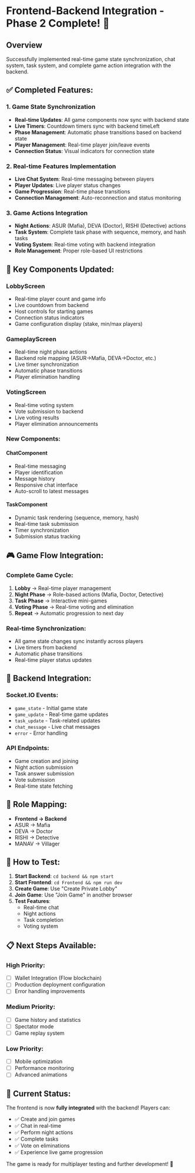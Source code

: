 # Frontend-Backend Integration - Phase 2 Complete! 🎉

## Overview
Successfully implemented real-time game state synchronization, chat system, task system, and complete game action integration with the backend.

## ✅ **Completed Features:**

### **1. Game State Synchronization**
- **Real-time Updates**: All game components now sync with backend state
- **Live Timers**: Countdown timers sync with backend timeLeft
- **Phase Management**: Automatic phase transitions based on backend state
- **Player Management**: Real-time player join/leave events
- **Connection Status**: Visual indicators for connection state

### **2. Real-time Features Implementation**
- **Live Chat System**: Real-time messaging between players
- **Player Updates**: Live player status changes
- **Game Progression**: Real-time phase transitions
- **Connection Management**: Auto-reconnection and status monitoring

### **3. Game Actions Integration**
- **Night Actions**: ASUR (Mafia), DEVA (Doctor), RISHI (Detective) actions
- **Task System**: Complete task phase with sequence, memory, and hash tasks
- **Voting System**: Real-time voting with backend integration
- **Role Management**: Proper role-based UI restrictions

## 🔧 **Key Components Updated:**

### **LobbyScreen**
- Real-time player count and game info
- Live countdown from backend
- Host controls for starting games
- Connection status indicators
- Game configuration display (stake, min/max players)

### **GameplayScreen**
- Real-time night phase actions
- Backend role mapping (ASUR→Mafia, DEVA→Doctor, etc.)
- Live timer synchronization
- Automatic phase transitions
- Player elimination handling

### **VotingScreen**
- Real-time voting system
- Vote submission to backend
- Live voting results
- Player elimination announcements

### **New Components:**

#### **ChatComponent**
- Real-time messaging
- Player identification
- Message history
- Responsive chat interface
- Auto-scroll to latest messages

#### **TaskComponent**
- Dynamic task rendering (sequence, memory, hash)
- Real-time task submission
- Timer synchronization
- Submission status tracking

## 🎮 **Game Flow Integration:**

### **Complete Game Cycle:**
1. **Lobby** → Real-time player management
2. **Night Phase** → Role-based actions (Mafia, Doctor, Detective)
3. **Task Phase** → Interactive mini-games
4. **Voting Phase** → Real-time voting and elimination
5. **Repeat** → Automatic progression to next day

### **Real-time Synchronization:**
- All game state changes sync instantly across players
- Live timers from backend
- Automatic phase transitions
- Real-time player status updates

## 📡 **Backend Integration:**

### **Socket.IO Events:**
- `game_state` - Initial game state
- `game_update` - Real-time game updates
- `task_update` - Task-related updates
- `chat_message` - Live chat messages
- `error` - Error handling

### **API Endpoints:**
- Game creation and joining
- Night action submission
- Task answer submission
- Vote submission
- Real-time state fetching

## 🎯 **Role Mapping:**
- **Frontend → Backend**
- ASUR → Mafia
- DEVA → Doctor
- RISHI → Detective
- MANAV → Villager

## 🚀 **How to Test:**

1. **Start Backend**: `cd backend && npm start`
2. **Start Frontend**: `cd Frontend && npm run dev`
3. **Create Game**: Use "Create Private Lobby"
4. **Join Game**: Use "Join Game" in another browser
5. **Test Features**:
   - Real-time chat
   - Night actions
   - Task completion
   - Voting system

## 📋 **Next Steps Available:**

### **High Priority:**
- [ ] Wallet Integration (Flow blockchain)
- [ ] Production deployment configuration
- [ ] Error handling improvements

### **Medium Priority:**
- [ ] Game history and statistics
- [ ] Spectator mode
- [ ] Game replay system

### **Low Priority:**
- [ ] Mobile optimization
- [ ] Performance monitoring
- [ ] Advanced animations

## 🎉 **Current Status:**
The frontend is now **fully integrated** with the backend! Players can:
- ✅ Create and join games
- ✅ Chat in real-time
- ✅ Perform night actions
- ✅ Complete tasks
- ✅ Vote on eliminations
- ✅ Experience live game progression

The game is ready for multiplayer testing and further development! 🚀
